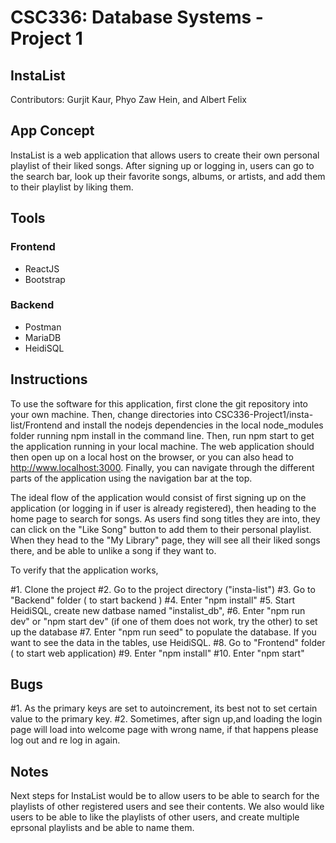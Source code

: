 # CSC336: Database Systems - Project 1

## InstaList

Contributors: Gurjit Kaur, Phyo Zaw Hein, and Albert Felix

## App Concept

InstaList is a web application that allows users to create their own personal playlist of their liked songs. After signing up or logging in, users can go to the search bar, look up their favorite songs, albums, or artists, and add them to their playlist by liking them.

## Tools

### Frontend

- ReactJS
- Bootstrap

### Backend

- Postman
- MariaDB
- HeidiSQL

## Instructions

To use the software for this application, first clone the git repository into your own machine. Then, change directories into CSC336-Project1/insta-list/Frontend and install the nodejs dependencies in the local node_modules folder running npm install in the command line. Then, run npm start to get the application running in your local machine. The web application should then open up on a local host on the browser, or you can also head to http://www.localhost:3000. Finally, you can navigate through the different parts of the application using the navigation bar at the top.

The ideal flow of the application would consist of first signing up on the application (or logging in if user is already registered), then heading to the home page to search for songs. As users find song titles they are into, they can click on the "Like Song" button to add them to their personal playlist. When they head to the "My Library" page, they will see all their liked songs there, and be able to unlike a song if they want to.

To verify that the application works, 

#1. Clone the project
#2. Go to the project directory ("insta-list")
#3. Go to "Backend" folder ( to start backend )
#4. Enter "npm install"
#5. Start HeidiSQL, create new datbase named "instalist_db", 
#6. Enter "npm run dev" or "npm start dev" (if one of them does not work, try the other) to set up the database
#7. Enter "npm run seed" to populate the database. If you want to see the data in the tables, use HeidiSQL.
#8. Go to "Frontend" folder ( to start web application)
#9. Enter "npm install"
#10. Enter "npm start"

## Bugs

#1. As the primary keys are set to autoincrement, its best not to set certain value to the primary key.
#2. Sometimes, after sign up,and loading the login page will load into welcome page with wrong name, if that happens please log out and re log in again.

## Notes
Next steps for InstaList would be to allow users to be able to search for the playlists of other registered users and see their contents. We also would like users to be able to like the playlists of other users, and create multiple eprsonal playlists and be able to name them.
